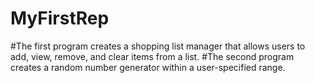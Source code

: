 # MyFirstRep

#The first program creates a shopping list manager  that allows users to add, view, remove, and clear items from a list.
#The second program creates a random number generator within a user-specified range.
